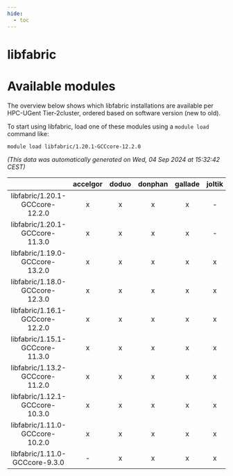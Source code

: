 ```yaml
---
hide:
  - toc
---
```


libfabric
=========

# Available modules


The overview below shows which libfabric installations are available per HPC-UGent Tier-2cluster, ordered based on software version (new to old).

To start using libfabric, load one of these modules using a `module load` command like:

```shell
module load libfabric/1.20.1-GCCcore-12.2.0
```

*(This data was automatically generated on Wed, 04 Sep 2024 at 15:32:42 CEST)*  

| |accelgor|doduo|donphan|gallade|joltik|shinx|skitty|
| :---: | :---: | :---: | :---: | :---: | :---: | :---: | :---: |
|libfabric/1.20.1-GCCcore-12.2.0|x|x|x|x|-|x|x|
|libfabric/1.20.1-GCCcore-11.3.0|x|x|x|x|-|x|x|
|libfabric/1.19.0-GCCcore-13.2.0|x|x|x|x|x|x|x|
|libfabric/1.18.0-GCCcore-12.3.0|x|x|x|x|x|x|x|
|libfabric/1.16.1-GCCcore-12.2.0|x|x|x|x|x|x|x|
|libfabric/1.15.1-GCCcore-11.3.0|x|x|x|x|x|-|x|
|libfabric/1.13.2-GCCcore-11.2.0|x|x|x|x|x|-|x|
|libfabric/1.12.1-GCCcore-10.3.0|x|x|x|x|x|-|x|
|libfabric/1.11.0-GCCcore-10.2.0|x|x|x|x|x|-|x|
|libfabric/1.11.0-GCCcore-9.3.0|-|x|x|x|x|-|x|
